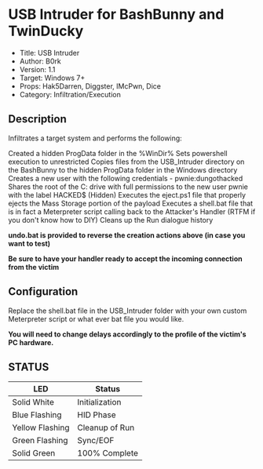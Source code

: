 # USB Intruder for BashBunny and TwinDucky

- Title:         USB Intruder
- Author:        B0rk
- Version:       1.1
- Target:        Windows 7+
- Props:         Hak5Darren, Diggster, IMcPwn, Dice
- Category:      Infiltration/Execution

## Description

Infiltrates a target system and performs the following:

Created a hidden ProgData folder in the %WinDir%
Sets powershell execution to unrestricted
Copies files from the USB_Intruder directory on the BashBunny to the hidden ProgData folder in the Windows directory
Creates a new user with the following credentials - pwnie:dungothacked
Shares the root of the C: drive with full permissions to the new user pwnie with the label HACKED$ (Hidden)
Executes the eject.ps1 file that properly ejects the Mass Storage portion of the payload
Executes a shell.bat file that is in fact a Meterpreter script calling back to the Attacker's Handler (RTFM if you don't know how to DIY)
Cleans up the Run dialogue history

**undo.bat is provided to reverse the creation actions above (in case you want to test)**

**Be sure to have your handler ready to accept the incoming connection from the victim**

## Configuration

Replace the shell.bat file in the USB_Intruder folder with your own custom Meterpreter script or what ever bat file you would like.

**You will need to change delays accordingly to the profile of the victim's PC hardware.**

## STATUS

| LED             | Status           |
| --------------- | ---------------- |
| Solid White     | Initialization   |
| Blue Flashing   | HID Phase        |
| Yellow Flashing | Cleanup of Run   |
| Green Flashing  | Sync/EOF         |
| Solid Green     | 100% Complete    |